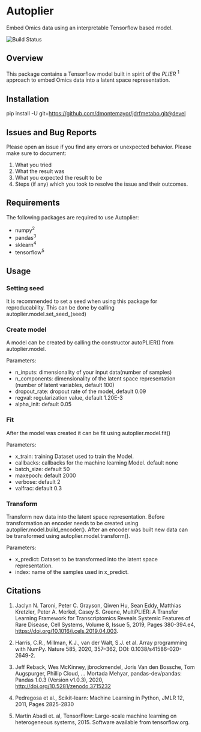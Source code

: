 # Autoplier
Embed Omics data using an interpretable Tensorflow based model.

![Build Status](https://github.com/dmontemayor/jdrfmetabo/tree/devel/tests/badge.svg)

## Overview
This package contains a Tensorflow model built in spirit of the *PLIER* <sup>1</sup> approach to embed Omics data into a latent space representation.

## Installation
pip install -U git+https://github.com/dmontemayor/jdrfmetabo.git@devel

## Issues and Bug Reports

Please open an issue if you find any errors or unexpected behavior. Please make sure to document:

1. What you tried
2. What the result was
3. What you expected the result to be
4. Steps (if any) which you took to resolve the issue and their outcomes.


## Requirements
The following packages are required to use Autoplier:
- numpy<sup>2</sup>
- pandas<sup>3</sup>
- sklearn<sup>4</sup>
- tensorflow<sup>5</sup>

## Usage

### Setting seed
It is recommended to set a seed when using this package for reproducability. This can be done by calling autoplier.model.set_seed_(seed)

### Create model
A model can be created by calling the constructor autoPLIER() from autoplier.model.

Parameters:
- n_inputs: dimensionality of your input data(number of samples)
- n_components: dimensionality of the latent space representation (number of latent variables, default 100)
- dropout_rate: dropout rate of the model, default 0.09
- regval: regularization value, default 1.20E-3
- alpha_init: default 0.05

### Fit
After the model was created it can be fit using autoplier.model.fit() 

Parameters:
- x_train: training Dataset used to train the Model.
- callbacks: callbacks for the machine learning Model. default none
- batch_size: default 50
- maxepoch: default 2000
- verbose: default 2
- valfrac: default 0.3

### Transform
Transform new data into the latent space representation. Before transformation an encoder needs to be created using autoplier.model.build_encoder().
After an encoder was built new data can be transformed using autoplier.model.transform().

Parameters:
- x_predict: Dataset to be transformed into the latent space representation.
- index: name of the samples used in x_predict.

## Citations
1) Jaclyn N. Taroni, Peter C. Grayson, Qiwen Hu, Sean Eddy, Matthias Kretzler, Peter A. Merkel, Casey S. Greene, MultiPLIER: A Transfer Learning Framework for Transcriptomics Reveals Systemic Features of Rare Disease, Cell Systems, Volume 8, Issue 5, 2019, Pages 380-394.e4, https://doi.org/10.1016/j.cels.2019.04.003.

2) Harris, C.R., Millman, K.J., van der Walt, S.J. et al. Array programming with NumPy. Nature 585, 2020, 357–362, DOI: 0.1038/s41586-020-2649-2.

3) Jeff Reback, Wes McKinney, jbrockmendel, Joris Van den Bossche, Tom Augspurger, Phillip Cloud, … Mortada Mehyar, pandas-dev/pandas: Pandas 1.0.3 (Version v1.0.3), 2020, http://doi.org/10.5281/zenodo.3715232

4)  Pedregosa et al., Scikit-learn: Machine Learning in Python, JMLR 12, 2011, Pages 2825-2830

5)  Martín Abadi et. al, TensorFlow: Large-scale machine learning on heterogeneous systems, 2015. Software available from tensorflow.org.